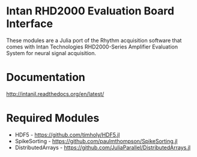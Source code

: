 # Intan RHD2000 Evaluation Board Interface

These modules are a Julia port of the Rhythm acquisition software that comes with Intan Technologies 
RHD2000-Series Amplifier Evaluation System for neural signal acquisition. 

# Documentation

http://intanjl.readthedocs.org/en/latest/

# Required Modules

* HDF5 - https://github.com/timholy/HDF5.jl
* SpikeSorting - https://github.com/paulmthompson/SpikeSorting.jl
* DistributedArrays - https://github.com/JuliaParallel/DistributedArrays.jl

